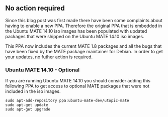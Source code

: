 <!--
.. title: Ubuntu MATE 14.10 PPA Change
.. slug: ubuntu-mate-utopic-ppa
.. date: 2015-03-18 21:45:13 UTC
.. tags: Ubuntu,MATE,Utopic
.. link: 
.. description: Ubuntu MATE 14.10 has a new PPA, you must enable it.
.. type: text
.. author: Martin Wimpress
-->

## No action required

Since this blog post was first made there have been some complaints about
having to enable a new PPA. Therefore the original PPA that is embedded in
the Ubuntu MATE 14.10 iso images has been populated with updated packages
that were shipped on the Ubuntu MATE 14.10 iso images.

This PPA now includes the current MATE 1.8 packages and all the bugs that have
been fixed by the MATE package maintainer for Debian. In order to get your
updates, no futher action is required.

### Ubuntu MATE 14.10 - Optional

If you are running Ubuntu MATE 14.10 you should consider adding this following 
PPA to get access to optional MATE packages that were not included in the iso
images.

    sudo apt-add-repository ppa:ubuntu-mate-dev/utopic-mate
    sudo apt-get update
    sudo apt-get upgrade
